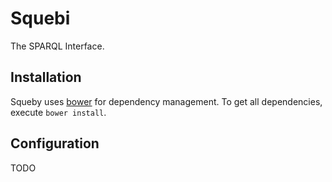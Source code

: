 Squebi
======
The SPARQL Interface.

Installation
------------
Squeby uses [bower](http://bower.io/) for dependency management. To get all dependencies, execute `bower install`.

Configuration
-------------
TODO